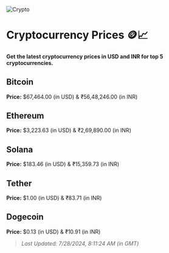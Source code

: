
![Crypto](https://www.techguide.com.au/wp-content/uploads/2020/11/crypto3.jpeg)

# Cryptocurrency Prices 🪙📈

#### Get the latest cryptocurrency prices in USD and INR for top 5 cryptocurrencies.

## Bitcoin

**Price:** $67,464.00 (in USD) & ₹56,48,246.00 (in INR)

## Ethereum

**Price:** $3,223.63 (in USD) & ₹2,69,890.00 (in INR)

## Solana

**Price:** $183.46 (in USD) & ₹15,359.73 (in INR)

## Tether

**Price:** $1.00 (in USD) & ₹83.71 (in INR)

## Dogecoin

**Price:** $0.13 (in USD) & ₹10.91 (in INR)

> _Last Updated: 7/28/2024, 8:11:24 AM (in GMT)_
